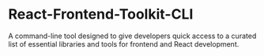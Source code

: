 # React-Frontend-Toolkit-CLI
A command-line tool designed to give developers quick access to a curated list of essential libraries and tools for frontend and React development.
